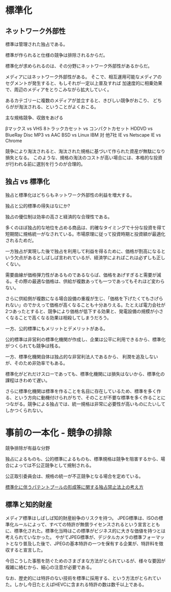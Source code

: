 # 標準化
## ネットワーク外部性

標準は管理された独占である。

標準が作られると仕様の競争は排除されるからだ。

標準化が求められるのは、その分野にネットワーク外部性があるからだ。

メディアにはネットワーク外部性がある。
そこで、相互運用可能なメディアのセグメントが発生すると、もしそれが一定以上普及すれば
加速度的に相乗効果で、周辺のメディアをとりこみながら拡大していく。

あるカテゴリーに複数のメディアが並立すると、きびしい競争がおこり、
どちらがが淘汰される、ということがよくおこる。

主な規格競争、収斂をあげる

βマックス vs VHS
8トラックカセット vs コンパクトカセット
HDDVD vs BlueRay Disc
MP3 vs AAC
BSD vs Linux
IBM 対 他7社
IE vs Netscape
IE vs Chrome

競争により淘汰されると、淘汰された規格に基づいて作られた資産が無駄になり損失となる。
このような、規格の淘汰のコストが高い場合には、本格的な投資が行われる前に選別を行うのが合理的。

## 独占 vs 標準化

独占と標準化はどちらもネットワーク外部性の利益を増大する。

独占と公的標準の得失はなにか?

独占の優位制は効率の高さと経済的な合理性である。

多くのほぼ独占的な地位を占める商品は、的確なタイミングで十分な投資を得て短期間に規格統一がなされている。市場原理に従って投資時期と投資額が最適化されるためだ。

一方独占が実現した後で独占を利用して利益を得るために、価格が割高になるという欠点があるとしばしば言われているが、経済学によればこれは必ずしも正しくない。

需要曲線が価格弾力性があるものであるならば、価格をあげすぎると需要が減る。その際の最適な価格は、供給が複数あっても一つであってもそれほど変わらない。

さらに供給側が複数になる場合設備の重複が生じ、「価格を下げたくてもさげられない」のでかえって価格が高くなることも十分ありえる。たとえば電力会社が2つあったとすると、競争により価格が低下する効果と、発電設備の規模が小さくなることで高くなる効果は相殺してしまうだろう。


一方、公的標準にもメリットとデメリットがある。

公的標準は非営利の標準化機関が作成し、企業は公平に利用できるから、標準化がつくられても競争は残る。

一方、標準化機関自体は独占的な非営利法人であるから、
利潤を追及しないが、そのため非効率でもある。

標準化がどれだけスローであっても、標準化機関には損失はないから、標準化の課程はきわめて遅い。

さらに標準化機関は標準を作ることを名目に存在しているため、標準を多く作る、という方向に動機付けられがちで、そのことが不要な標準を多く作ることにつながる。競争による独占では、統一規格は非常に必要性が高いものにたいしてしかつくられない。

# 事前の一本化 - 競争の排除

競争排除が有益な分野

独占によるものも、公的標準によるものも、標準規格は競争を阻害するから、場合によっては不公正競争として規制される。

公正取引委員会は、規格の統一が不正競争となる場合を定めている。

[標準化に伴うパテントプールの形成等に関する独占禁止法上の考え方](https://www.jftc.go.jp/dk/guideline/unyoukijun/patent.html)

## 標準と知的財産

メディア標準はしばしば知的財産紛争のリスクを持つ。
JPEG標準は、ISOの標準化ルールによって、すべての特許が無償ライセンスされるという宣言とともに、標準化された。標準化当時はこの標準がビジネス的に大きな価値を持つとは考えられていなかった。
やがてJPEG標準が、デジタルカメラの標準フォーマットとなり普及した後で、JPEGの基本特許の一つを保有する企業が、特許料を徴収すると宣言した。

今日こうした事態を防ぐためのさまざまな方法がとられているが、様々な要因が複雑に絡むから、細心の注意が必要である。

なお、歴史的には特許のない技術を標準に採用する、という方法がとられていた。しかし今日たとえばHEVCに含まれる特許の数は数千以上である。
